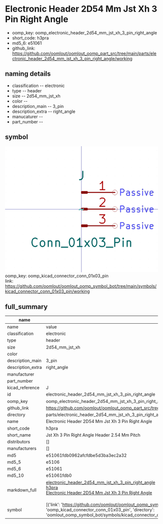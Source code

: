 # Electronic Header 2D54 Mm Jst Xh 3 Pin Right Angle

  
* oomp_key: oomp_electronic_header_2d54_mm_jst_xh_3_pin_right_angle 
* short_code: h3pra
* md5_6: e51061  
* github_link: https://github.com/oomlout/oomlout_oomp_part_src/tree/main/parts/electronic_header_2d54_mm_jst_xh_3_pin_right_angle/working  
## naming details
* classification -- electronic
* type -- header
* size -- 2d54_mm_jst_xh
* color -- 
* description_main -- 3_pin
* description_extra -- right_angle
* manucaturer -- 
* part_number -- 



## symbol

![](symbol/0/working/working_600.png)  
oomp_key: oomp_kicad_connector_conn_01x03_pin  
link: https://github.com/oomlout/oomlout_oomp_symbol_bot/tree/main/symbols/kicad_connector_conn_01x03_pin/working  


## full_summary
| name | value | 
| --- | --- | 
| name | value | 
| classification | electronic | 
| type | header | 
| size | 2d54_mm_jst_xh | 
| color |  | 
| description_main | 3_pin | 
| description_extra | right_angle | 
| manufacturer |  | 
| part_number |  | 
| kicad_reference | J | 
| id | electronic_header_2d54_mm_jst_xh_3_pin_right_angle | 
| oomp_key | oomp_electronic_header_2d54_mm_jst_xh_3_pin_right_angle | 
| github_link | https://github.com/oomlout/oomlout_oomp_part_src/tree/main/parts/electronic_header_2d54_mm_jst_xh_3_pin_right_angle/working | 
| directory | parts/electronic_header_2d54_mm_jst_xh_3_pin_right_angle | 
| name | Electronic Header 2D54 Mm Jst Xh 3 Pin Right Angle | 
| short_code | h3pra | 
| short_name | Jst Xh 3 Pin Right Angle Header 2.54 Mm Pitch | 
| distributors | [] | 
| manufacturers | [] | 
| md5 | e51061fdb0962afcfdbe5d3ba3ec2a32 | 
| md5_5 | e5106 | 
| md5_6 | e51061 | 
| md5_10 | e51061fdb0 | 
| markdown_full | [electronic_header_2d54_mm_jst_xh_3_pin_right_angle](https://github.com/oomlout/oomlout_oomp_part_src/tree/main/parts/electronic_header_2d54_mm_jst_xh_3_pin_right_angle/working)<br>[h3pra](https://github.com/oomlout/oomlout_oomp_part_src/tree/main/parts/electronic_header_2d54_mm_jst_xh_3_pin_right_angle/working)<br>[Electronic Header 2D54 Mm Jst Xh 3 Pin Right Angle](https://github.com/oomlout/oomlout_oomp_part_src/tree/main/parts/electronic_header_2d54_mm_jst_xh_3_pin_right_angle/working)<br><br> | 
| symbol | [{'link': 'https://github.com/oomlout/oomlout_oomp_symbol_bot/tree/main/symbols/kicad_connector_conn_01x03_pin', 'oomp_key': 'oomp_kicad_connector_conn_01x03_pin', 'directory': 'oomlout_oomp_symbol_bot/symbols/kicad_connector_conn_01x03_pin//working/working.kicad_sym'}] | 
